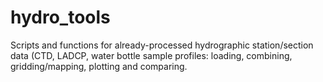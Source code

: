 # hydro_tools

Scripts and functions for already-processed hydrographic station/section data (CTD, LADCP, water bottle sample profiles: loading, combining, gridding/mapping, plotting and comparing. 